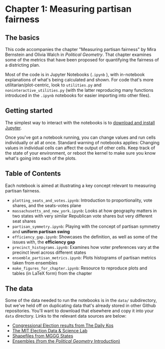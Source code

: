# Chapter 1: Measuring partisan fairness

## The basics

This code accompanies the chapter "Measuring partisan fairness" by Mira Bernstein and Olivia Walch in _Political Geometry_. That chapter examines some of the metrics that have been proposed for quantifying the fairness of a districting plan. 

Most of the code is in Jupyter Notebooks (`.ipynb` ), with in-notebook explanations of what's being calculated and shown. For code that's more utilitarian/plot-centric, look to `utilities.py` and `noninteractive_utilities.py` (with the latter reproducing many functions introduced in the `.ipynb` notebooks for easier importing into other files).

## Getting started

The simplest way to interact with the notebooks is to [download and install Jupyter](https://jupyter.readthedocs.io/en/latest/install.html).

Once you've got a notebook running, you can change values and run cells individually or all at once. Standard warning of notebooks applies: Changing values in individual cells can affect the output of other cells. Keep track of the state of your environment, or reboot the kernel to make sure you know what's going into each of the plots.

## Table of Contents

Each notebook is aimed at illustrating a key concept relevant to measuring partisan fairness.

* `plotting_seats_and_votes.ipynb`: Introduction to proportionality, vote shares, and the seats-votes plane
* `massachusetts_and_new_york.ipynb`: Looks at how geography matters in two states with very similar Republican vote shares but very different seat shares
* `partisan_symmetry.ipynb`: Playing with the concept of partisan symmetry and **uniform partisan swing**
* `efficiency_gap.ipynb`: Showcases the definition, as well as some of the issues with, the **efficiency gap**
* `precinct_histograms.ipynb`: Examines how voter preferences vary at the precinct level across different states
* `ensemble_partisan_metrics.ipynb`: Plots histograms of partisan metrics taken from ensembles
* `make_figures_for_chapter.ipynb`:  Resource to reproduce plots and tables (in LaTeX form) from the chapter


## The data

Some of the data needed to run the notebooks is in the `data/` subdirectory, but we've held off on duplicating data that's already stored in other Github repositories. You'll want to download that elsewhere and copy it into your `data` directory. Links to the relevant data sources are below: 

* [Congressional Election results from The Daily Kos](https://docs.google.com/spreadsheets/d/1whYBonfwlgTGnYl7U_IH31G0JNYQ9QBIjDfqkZHkW-0/edit#gid=0)
* [The MIT Election Data & Science Lab](https://electionlab.mit.edu)
* [Shapefiles from MGGG States](https://github.com/mggg-states)
* [Ensembles (from the _Political Geometry_ Introduction)](https://github.com/political-geometry/chapter-0-introduction)
